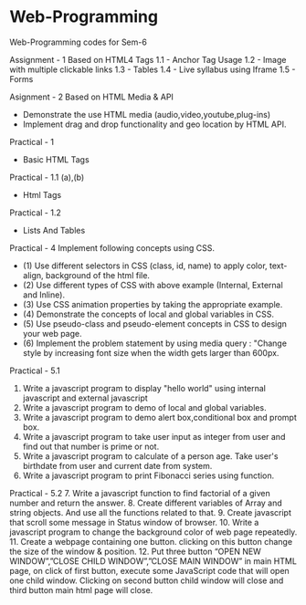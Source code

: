 # Web-Programming
Web-Programming codes for Sem-6

Assignment - 1 
Based on HTML4 Tags
1.1 - Anchor Tag Usage
1.2 - Image with multiple clickable links
1.3 - Tables
1.4 - Live syllabus using Iframe 
1.5 - Forms

Asignment - 2
Based on HTML Media & API
- Demonstrate the use HTML media (audio,video,youtube,plug-ins)
- Implement drag and drop functionality and geo location by HTML API.

Practical - 1
- Basic HTML Tags

Practical - 1.1 (a),(b)
- Html Tags

Practical - 1.2
- Lists And Tables

Practical - 4
Implement following concepts using CSS.
- (1) Use different selectors in CSS (class, id, name) to apply color, text-align, background of the html file.
- (2) Use different types of CSS with above example (Internal, External and Inline).
- (3) Use CSS animation properties by taking the appropriate example.
- (4) Demonstrate the concepts of local and global variables in CSS.
- (5) Use pseudo-class and pseudo-element concepts in CSS to design your web page.
- (6) Implement the problem statement by using media query : "Change style by increasing font size when the width gets larger than 600px.

Practical - 5.1
1. Write a javascript program to display "hello world" using internal javascript and external javascript
2. Write a javascript program to demo of local and global variables.
3. Write a javascript program to demo alert box,conditional box and prompt box.
4. Write a javascript program to take user input as integer from user and find out that number is prime or not.
5. Write a javascript program to calculate of a person age. Take user's birthdate from user and current date from system.
6. Write a javascript program to print Fibonacci series using function.

Practical - 5.2
7. Write a javascript function to find factorial of a given number and return the answer.
8. Create different variables of Array and string objects. And use all the functions related to that.
9. Create javascript that scroll some message in Status window of browser.
10. Write a javascript program to change the background color of web page repeatedly.
11. Create a webpage containing one button. clicking on this button change the size of the window & position.
12. Put three button “OPEN NEW WINDOW”,”CLOSE CHILD WINDOW”,”CLOSE MAIN WINDOW” in main HTML page, on click of first button, execute some JavaScript code that will open one child window. Clicking on second button child window will close and third button main html page will close.
